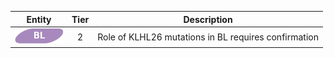 |Entity|Tier|Description              |
|:----:|:----:|------------------------------|
|![BL](images/icons/BL_tier2.png) | 2 | Role of KLHL26 mutations in BL requires confirmation|
